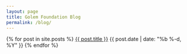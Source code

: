 ```yaml
---
layout: page
title: Golem Foundation Blog
permalink: /blog/
---
```


<div class="home">
    {% for post in site.posts %}
        <a class="post-link" href="{{ post.url | prepend: site.baseurl }}">{{ post.title }}</a>
        <span class="post-meta"> {{ post.date | date: "%b %-d, %Y" }}</span>
    {% endfor %}
</div>
